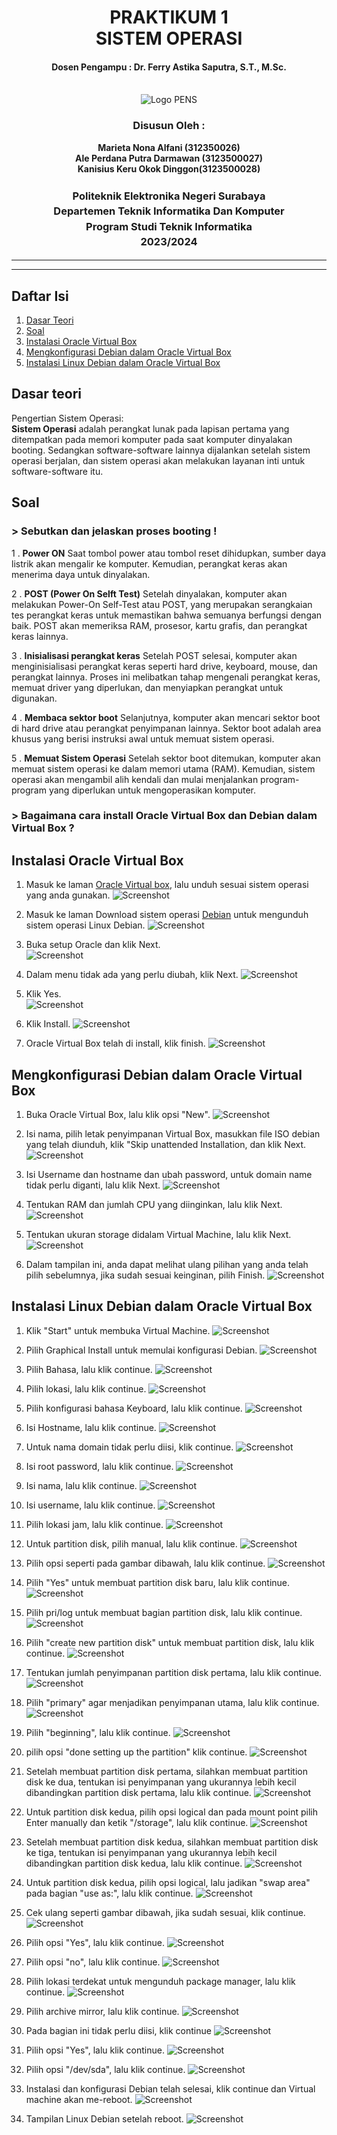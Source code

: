<div align="center">
  <h1 style="text-align: center;font-weight: bold">PRAKTIKUM 1<br>SISTEM OPERASI</h1>
  <h4 style="text-align: center;">Dosen Pengampu : Dr. Ferry Astika Saputra, S.T., M.Sc.</h4>
</div>
<br />
<div align="center">
  <img src="https://upload.wikimedia.org/wikipedia/id/4/44/Logo_PENS.png" alt="Logo PENS">
  <h3 style="text-align: center;">Disusun Oleh : </h3>
  <p style="text-align: center;">
    <strong>Marieta Nona Alfani (312350026) </strong><br>
    <strong>Ale Perdana Putra Darmawan (3123500027) </strong><br>
    <strong>Kanisius Keru Okok Dinggon(3123500028)</strong>
  </p>
<h3 style="text-align: center;line-height: 1.5">Politeknik Elektronika Negeri Surabaya<br>Departemen Teknik Informatika Dan Komputer<br>Program Studi Teknik Informatika<br>2023/2024</h3>
  <hr><hr>
</div>

## Daftar Isi
1. [Dasar Teori](#Dasar-teori)
2. [Soal](#soal)
3. [Instalasi Oracle Virtual Box](#Instalasi-Oracle-Virtual-Box)
4. [Mengkonfigurasi Debian dalam Oracle Virtual Box](#Mengkonfigurasi-Debian-dalam-Oracle-Virtual-Box)
5. [Instalasi Linux Debian dalam Oracle Virtual Box](#Instalasi-Linux-Debian-dalam-Oracle-Virtual-Box)

## Dasar teori
Pengertian Sistem Operasi:</br>
<strong>Sistem Operasi</strong> adalah perangkat lunak pada lapisan pertama yang ditempatkan pada memori komputer pada saat komputer dinyalakan booting. Sedangkan software-software lainnya dijalankan setelah sistem operasi berjalan, dan sistem operasi akan melakukan layanan inti untuk software-software itu.

## Soal
#### <h3> > Sebutkan dan jelaskan proses booting !</h3>
1 . <strong>Power ON</strong>
Saat tombol power atau tombol reset dihidupkan, sumber daya listrik akan mengalir ke komputer.
Kemudian, perangkat keras akan menerima daya untuk dinyalakan.

2 . <strong>POST (Power On Selft Test)</strong>
Setelah dinyalakan, komputer akan melakukan Power-On Self-Test atau POST, yang merupakan serangkaian tes perangkat keras untuk memastikan bahwa semuanya berfungsi dengan baik. 
POST akan memeriksa RAM, prosesor, kartu grafis, dan perangkat keras lainnya. 

3 . <strong>Inisialisasi perangkat keras</strong>
Setelah POST selesai, komputer akan menginisialisasi perangkat keras seperti hard drive, keyboard, mouse, dan perangkat lainnya. 
Proses ini melibatkan tahap mengenali perangkat keras, memuat driver yang diperlukan, dan menyiapkan perangkat untuk digunakan.

4 . <strong>Membaca sektor boot</strong>
Selanjutnya, komputer akan mencari sektor boot di hard drive atau perangkat penyimpanan lainnya. 
Sektor boot adalah area khusus yang berisi instruksi awal untuk memuat sistem operasi.

5 . <strong>Memuat Sistem Operasi</strong>
Setelah sektor boot ditemukan, komputer akan memuat sistem operasi ke dalam memori utama (RAM). 
Kemudian, sistem operasi akan mengambil alih kendali dan mulai menjalankan program-program yang diperlukan untuk mengoperasikan komputer.

#### <h3> > Bagaimana cara install Oracle Virtual Box dan Debian dalam Virtual Box ?</h3>

## Instalasi Oracle Virtual Box
1. Masuk ke laman [Oracle Virtual box](https://www.virtualbox.org/wiki/Downloads), lalu unduh sesuai sistem operasi yang anda gunakan.
![Screenshot](screenshot/1.png)

2. Masuk ke laman Download sistem operasi [Debian](https://www.debian.org/download) untuk mengunduh sistem operasi Linux Debian.
![Screenshot](screenshot/2.png)

3. Buka setup Oracle dan klik Next.</br>
![Screenshot](screenshot/3.png)

4. Dalam menu tidak ada yang perlu diubah, klik Next.
![Screenshot](screenshot/4.png)

5. Klik Yes.</br>
![Screenshot](screenshot/5.png)

6. Klik Install.
![Screenshot](screenshot/6.png)

7. Oracle Virtual Box telah di install, klik finish.
![Screenshot](screenshot/7.png)

## Mengkonfigurasi Debian dalam Oracle Virtual Box
1. Buka Oracle Virtual Box, lalu klik opsi "New".
![Screenshot](screenshot/8.png)

2. Isi nama, pilih letak penyimpanan Virtual Box, masukkan file ISO debian yang telah diunduh, klik "Skip unattended Installation, dan klik Next.
![Screenshot](screenshot/9.png)

3. Isi Username dan hostname dan ubah password, untuk domain name tidak perlu diganti, lalu klik Next. 
![Screenshot](screenshot/10.png)

4. Tentukan RAM dan jumlah CPU yang diinginkan, lalu klik Next.
![Screenshot](screenshot/11.png)

5. Tentukan ukuran storage didalam Virtual Machine, lalu klik Next.
![Screenshot](screenshot/12.png)

6. Dalam tampilan ini, anda dapat melihat ulang pilihan yang anda telah pilih sebelumnya, jika sudah sesuai keinginan, pilih Finish.
![Screenshot](screenshot/13.png)

## Instalasi Linux Debian dalam Oracle Virtual Box
1. Klik "Start" untuk membuka Virtual Machine.
![Screenshot](screenshot/14a.png)

2. Pilih Graphical Install untuk memulai konfigurasi Debian.
![Screenshot](screenshot/15.png)

3. Pilih Bahasa, lalu klik continue.
![Screenshot](screenshot/16.png)

4. Pilih lokasi, lalu klik continue.
![Screenshot](screenshot/17.png)

5. Pilih konfigurasi bahasa Keyboard, lalu klik continue.
![Screenshot](screenshot/18.png)

6. Isi Hostname, lalu klik continue.
![Screenshot](screenshot/19.png)

7. Untuk nama domain tidak perlu diisi, klik continue.
![Screenshot](screenshot/20.png)

8. Isi root password, lalu klik continue.
![Screenshot](screenshot/21.png)

9. Isi nama, lalu klik continue.
![Screenshot](screenshot/22.png)

10. Isi username, lalu klik continue.
![Screenshot](screenshot/23.png)

11. Pilih lokasi jam, lalu klik continue.
![Screenshot](screenshot/24.png)

12. Untuk partition disk, pilih manual, lalu klik continue.
![Screenshot](screenshot/25.png)

13. Pilih opsi seperti pada gambar dibawah, lalu klik continue.
![Screenshot](screenshot/26.png)

14. Pilih "Yes" untuk membuat partition disk baru, lalu klik continue.
![Screenshot](screenshot/27.png)

15. Pilih pri/log untuk membuat bagian partition disk, lalu klik continue.
![Screenshot](screenshot/28.png)

16. Pilih "create new partition disk" untuk membuat partition disk, lalu klik continue.
![Screenshot](screenshot/29.png)

17. Tentukan jumlah penyimpanan partition disk pertama, lalu klik continue.
![Screenshot](screenshot/30.png)

18. Pilih "primary" agar menjadikan penyimpanan utama, lalu klik continue.
![Screenshot](screenshot/31.png)

19. Pilih "beginning", lalu klik continue.
![Screenshot](screenshot/32.png)

20. pilih opsi "done setting up the partition" klik continue.
![Screenshot](screenshot/33.png)

21. Setelah membuat partition disk pertama, silahkan membuat partition disk ke dua, tentukan isi penyimpanan yang ukurannya lebih kecil dibandingkan partition disk pertama, lalu klik continue.
![Screenshot](screenshot/34.png)

22. Untuk partition disk kedua, pilih opsi logical dan pada mount point pilih Enter manually dan ketik "/storage", lalu klik continue.
![Screenshot](screenshot/35.png)

23. Setelah membuat partition disk kedua, silahkan membuat partition disk ke tiga, tentukan isi penyimpanan yang ukurannya lebih kecil dibandingkan partition disk kedua, lalu klik continue.
![Screenshot](screenshot/36.png)

24. Untuk partition disk kedua, pilih opsi logical, lalu jadikan "swap area" pada bagian "use as:", lalu klik continue.
![Screenshot](screenshot/37.png)

25. Cek ulang seperti gambar dibawah, jika sudah sesuai, klik continue.
![Screenshot](screenshot/38.png)

26. Pilih opsi "Yes", lalu klik continue.
![Screenshot](screenshot/39.png)

27. Pilih opsi "no", lalu klik continue.
![Screenshot](screenshot/40.png)

28. Pilih lokasi terdekat untuk mengunduh package manager, lalu klik continue.
![Screenshot](screenshot/41.png)

29. Pilih archive mirror, lalu klik continue.
![Screenshot](screenshot/42.png)

30. Pada bagian ini tidak perlu diisi, klik continue
![Screenshot](screenshot/43.png)

31. Pilih opsi "Yes", lalu klik continue.
![Screenshot](screenshot/44.png)

32. Pilih opsi "/dev/sda", lalu klik continue.
![Screenshot](screenshot/45.png)

33. Instalasi dan konfigurasi Debian telah selesai, klik continue dan Virtual machine akan me-reboot. 
![Screenshot](screenshot/46.png)

34. Tampilan Linux Debian setelah reboot.
![Screenshot](screenshot/47.png)
